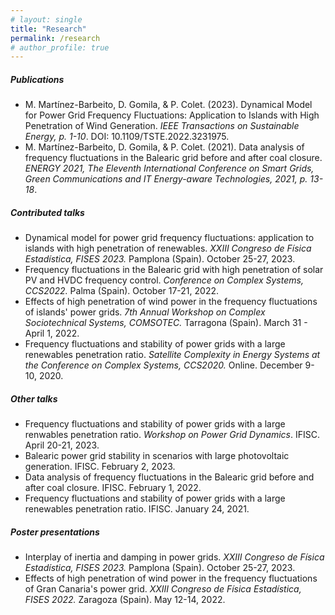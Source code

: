 ```yaml
---
# layout: single
title: "Research"
permalink: /research
# author_profile: true
---
```


<!-- This is my research page: publications and talks -->

<h5>Publications</h5>
<ul>
  <li>
  M. Martínez-Barbeito, D. Gomila, & P. Colet. (2023). Dynamical Model for Power Grid Frequency Fluctuations: Application to Islands with High Penetration of Wind Generation. <em>IEEE Transactions on Sustainable Energy, p. 1-10</em>. DOI: 10.1109/TSTE.2022.3231975. <a href="https://ieeexplore.ieee.org/document/10015191" class="far fa-file-alt"></a> 
  </li>
  <li>
  M. Martínez-Barbeito, D. Gomila, & P. Colet. (2021). Data analysis of frequency fluctuations in the Balearic grid before and after coal closure. <em>ENERGY 2021, The Eleventh International Conference on Smart Grids, Green Communications and IT Energy-aware Technologies, 2021, p. 13-18</em>. <a href="https://www.thinkmind.org/articles/energy_2021_2_10_38010.pdf" class="far fa-file-alt"></a> 
  </li>
</ul>

<h5>Contributed talks</h5>
<ul>
  <li> Dynamical model for power grid frequency fluctuations: application to islands with high penetration of renewables. <em>XXIII Congreso de Física Estadística, FISES 2023.</em> Pamplona (Spain). October 25-27, 2023. </li>
  <li> Frequency fluctuations in the Balearic grid with high penetration of solar PV and HVDC frequency control. <em>Conference on Complex Systems, CCS2022.</em> Palma (Spain). October 17-21, 2022. </li>
  <li> Effects of high penetration of wind power in the frequency fluctuations of islands' power grids. <em>7th Annual Workshop on Complex Sociotechnical Systems, COMSOTEC.</em> Tarragona (Spain). March 31 - April 1, 2022. </li>
  <li> Frequency fluctuations and stability of power grids with a large renewables penetration ratio. <em>Satellite Complexity in Energy Systems at the Conference on Complex Systems, CCS2020.</em> Online. December 9-10, 2020. </li>
</ul>

<h5>Other talks</h5>
<ul>
  <li> Frequency fluctuations and stability of power grids with a large renwables penetration ratio. <em>Workshop on Power Grid Dynamics</em>. IFISC. April 20-21, 2023.</li>
  <li> Balearic power grid stability in scenarios with large photovoltaic generation. IFISC. February 2, 2023. </li>
  <li> Data analysis of frequency fluctuations in the Balearic grid before and after coal closure. IFISC. February 1, 2022. </li>
  <li> Frequency fluctuations and stability of power grids with a large renewables penetration ratio. IFISC. January 24, 2021.</li>
</ul>


<h5>Poster presentations</h5>
<ul>
  <li> Interplay of inertia and damping in power grids. <em>XXIII Congreso de Física Estadística, FISES 2023.</em> Pamplona (Spain). October 25-27, 2023. </li>
  <li> Effects of high penetration of wind power in the frequency fluctuations of Gran Canaria's power grid. <em>XXIII Congreso de Física Estadística, FISES 2022.</em> Zaragoza (Spain). May 12-14, 2022. </li>
</ul>



